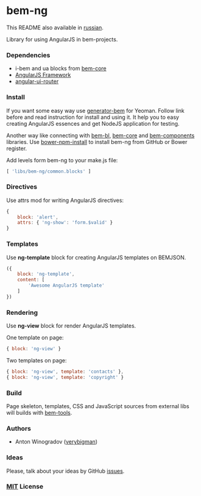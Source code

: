 # bem-ng

This README also available in [russian](https://github.com/verybigman/bem-ng/blob/master/README.ru.md).

Library for using AngularJS in bem-projects.

### Dependencies

- i-bem and ua blocks from [bem-core](https//github.com/bem/bem-core)
- [AngularJS Framework](https://angularjs.org/)
- [angular-ui-router](https://github.com/angular-ui/ui-router)

### Install

If you want some easy way use [generator-bem](https://github.com/verybigman/generator-bem) for Yeoman.
Follow link before and read instruction for install and using it. It help you to
easy creating AngularJS essences and get NodeJS application for testing.

Another way like connecting with [bem-bl](https//github.com/bem/bem-bl),
[bem-core](https//github.com/bem/bem-core) and [bem-components](https//github.com/bem/bem-components) libraries. Use [bower-npm-install](https://github.com/arikon/bower-npm-install) to install bem-ng from GitHub or Bower register.

Add levels form bem-ng to your make.js file:

``` javascript
[ 'libs/bem-ng/common.blocks' ]
```

### Directives

Use attrs mod for writing AngularJS directives:

``` javascript
{ 
    block: 'alert', 
    attrs: { 'ng-show': 'form.$valid' } 
}
```

### Templates

Use __ng-template__ block for creating AngularJS templates on BEMJSON.

``` javascript
({ 
    block: 'ng-template', 
    content: [ 
        'Awesome AngularJS template' 
    ] 
})
```

### Rendering

Use __ng-view__ block for render AngularJS templates.

One template on page:

``` javascript
{ block: 'ng-view' }
```

Two templates on page:

``` javascript
{ block: 'ng-view', template: 'contacts' },
{ block: 'ng-view', template: 'copyright' }
```
### Build

Page skeleton, templates, CSS and JavaScript sources
from external libs will builds with [bem-tools](https://github.com/bem/bem-tools).

### Authors

- Anton Winogradov ([verybigman](https://github.com/verybigman))

### Ideas

Please, talk about your ideas by GitHub [issues](https://github.com/verybigman/bem-ng/issues).

### [MIT](http://en.wikipedia.org/wiki/MIT_License) License
